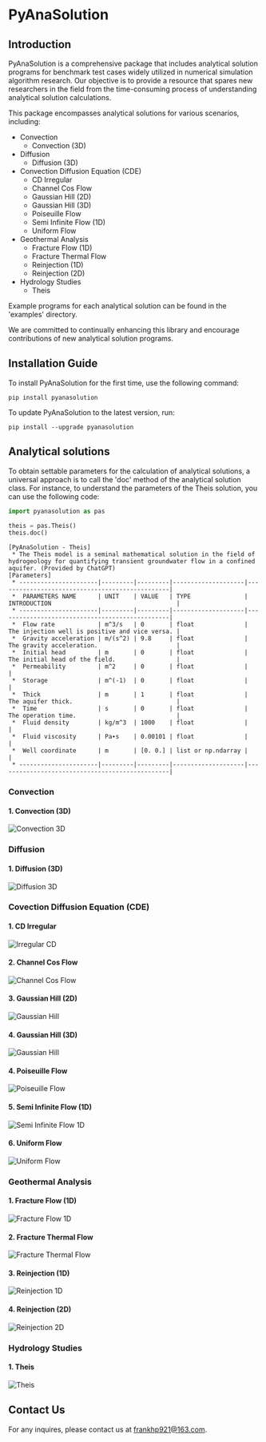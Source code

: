 # PyAnaSolution

## Introduction
PyAnaSolution is a comprehensive package that includes analytical solution programs for benchmark test cases widely 
utilized in numerical simulation algorithm research.
Our objective is to provide a resource that spares new researchers in the field from the time-consuming process of 
understanding analytical solution calculations.

This package encompasses analytical solutions for various scenarios, including:

* Convection
  * Convection (3D)
* Diffusion
  * Diffusion (3D)
* Convection Diffusion Equation (CDE)
  * CD Irregular
  * Channel Cos Flow
  * Gaussian Hill (2D)
  * Gaussian Hill (3D)
  * Poiseuille Flow
  * Semi Infinite Flow (1D)
  * Uniform Flow
* Geothermal Analysis
  * Fracture Flow (1D)
  * Fracture Thermal Flow
  * Reinjection (1D)
  * Reinjection (2D)
* Hydrology Studies
  * Theis

Example programs for each analytical solution can be found in the 'examples' directory.

We are committed to continually enhancing this library and encourage contributions of new analytical solution programs.


## Installation Guide
To install PyAnaSolution for the first time, use the following command:
```
pip install pyanasolution
```
To update PyAnaSolution to the latest version, run:
```
pip install --upgrade pyanasolution
```

## Analytical solutions

To obtain settable parameters for the calculation of analytical solutions, a universal approach is to call the 'doc'
method of the analytical solution class. For instance, to understand the parameters of the Theis solution, you can use
the following code:

```python
import pyanasolution as pas

theis = pas.Theis()
theis.doc()
```

```
[PyAnaSolution - Theis]
 * The Theis model is a seminal mathematical solution in the field of hydrogeology for quantifying transient groundwater flow in a confined aquifer. (Provided by ChatGPT)
[Parameters]
 * ----------------------|---------|---------|--------------------|------------------------------------------------|
 *  PARAMETERS NAME      | UNIT    | VALUE   | TYPE               | INTRODUCTION                                   |
 * ----------------------|---------|---------|--------------------|------------------------------------------------|
 *  Flow rate            | m^3/s   | 0       | float              | The injection well is positive and vice versa. |
 *  Gravity acceleration | m/(s^2) | 9.8     | float              | The gravity acceleration.                      |
 *  Initial head         | m       | 0       | float              | The initial head of the field.                 |
 *  Permeability         | m^2     | 0       | float              |                                                |
 *  Storage              | m^(-1)  | 0       | float              |                                                |
 *  Thick                | m       | 1       | float              | The aquifer thick.                             |
 *  Time                 | s       | 0       | float              | The operation time.                            |
 *  Fluid density        | kg/m^3  | 1000    | float              |                                                |
 *  Fluid viscosity      | Pa∙s    | 0.00101 | float              |                                                |
 *  Well coordinate      | m       | [0. 0.] | list or np.ndarray |                                                |
 * ----------------------|---------|---------|--------------------|------------------------------------------------|
```
### Convection

#### 1. Convection (3D)

![Convection 3D](resources/images/convection_3d.gif)

### Diffusion

#### 1. Diffusion (3D)

![Diffusion 3D](resources/images/diffusion_3d.gif)

### Covection Diffusion Equation (CDE)

#### 1. CD Irregular

![Irregular CD](resources/images/cd_irregular.gif)

#### 2. Channel Cos Flow

![Channel Cos Flow](resources/images/channel_cos_flow.jpg)

#### 3. Gaussian Hill (2D)

![Gaussian Hill](resources/images/gaussian_hill_contour.jpg)

#### 4. Gaussian Hill (3D)

![Gaussian Hill](resources/images/gaussian_hill_3d.gif)

#### 4. Poiseuille Flow

![Poiseuille Flow](resources/images/poiseuille_flow_contour.jpeg)

#### 5. Semi Infinite Flow (1D)

![Semi Infinite Flow 1D](resources/images/semi_infinite_flow_1d.gif)

#### 6. Uniform Flow

![Uniform Flow](resources/images/uniform_flow_contour.jpeg)

### Geothermal Analysis

#### 1. Fracture Flow (1D) 

![Fracture Flow 1D](resources/images/fracture_flow_1d.gif)

#### 2. Fracture Thermal Flow

![Fracture Thermal Flow](resources/images/fracture_thermal_flow_contour.jpeg)

#### 3. Reinjection (1D)

![Reinjection 1D](resources/images/reinjection_1d.gif)

#### 4. Reinjection (2D)

![Reinjection 2D](resources/images/reinjection_2d.gif)

### Hydrology Studies
#### 1. Theis

![Theis](resources/images/theis_contour.jpg)

## Contact Us
For any inquires, please contact us at frankhp921@163.com.